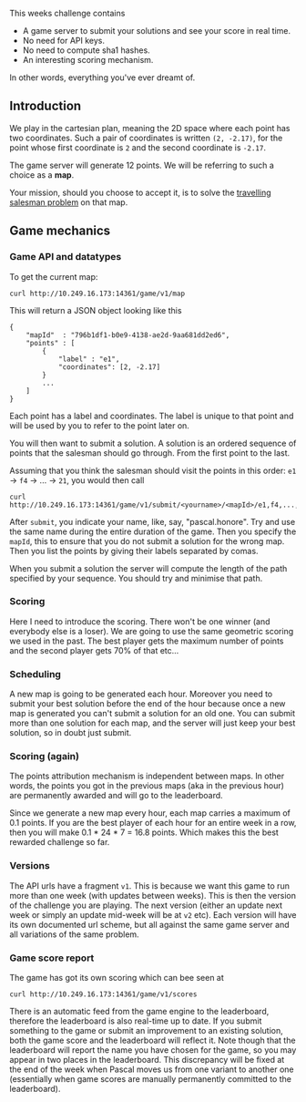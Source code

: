 
This weeks challenge contains

- A game server to submit your solutions and see your score in real time.
- No need for API keys.
- No need to compute sha1 hashes.
- An interesting scoring mechanism. 

In other words, everything you've ever dreamt of.

## Introduction

We play in the cartesian plan, meaning the 2D space where each point has two coordinates. Such a pair of coordinates is written `(2, -2.17)`, for the point whose first coordinate is `2` and the second coordinate is `-2.17`.

The game server will generate 12 points. We will be referring to such a choice as a **map**.

Your mission, should you choose to accept it, is to solve the [travelling salesman problem](https://en.wikipedia.org/wiki/Travelling_salesman_problem) on that map.

## Game mechanics

### Game API and datatypes

To get the current map:

```
curl http://10.249.16.173:14361/game/v1/map
```

This will return a JSON object looking like this

```
{
    "mapId"  : "796b1df1-b0e9-4138-ae2d-9aa681dd2ed6",
    "points" : [
        {
            "label" : "e1",
            "coordinates": [2, -2.17]
        }
        ...
    ]
}
```

Each point has a label and coordinates. The label is unique to that point and will be used by you to refer to the point later on. 

You will then want to submit a solution. A solution is an ordered sequence of points that the salesman should go through. From the first point to the last. 

Assuming that you think the salesman should visit the points in this order: `e1` -> `f4` -> ... -> `21`, you would then call

```
curl http://10.249.16.173:14361/game/v1/submit/<yourname>/<mapId>/e1,f4,...,21
```

After `submit`, you indicate your name, like, say, "pascal.honore". Try and use the same name during the entire duration of the game. Then you specify the `mapId`, this to ensure that you do not submit a solution for the wrong map. Then you list the points by giving their labels separated by comas.

When you submit a solution the server will compute the length of the path specified by your sequence. You should try and minimise that path.

### Scoring

Here I need to introduce the scoring. There won't be one winner (and everybody else is a loser). We are going to use the same geometric scoring we used in the past. The best player gets the maximum number of points and the second player gets 70% of that etc...

### Scheduling

A new map is going to be generated each hour. Moreover you need to submit your best solution before the end of the hour because once a new map is generated you can't submit a solution for an old one. You can submit more than one solution for each map, and the server will just keep your best solution, so in doubt just submit.

### Scoring (again)

The points attribution mechanism is independent between maps. In other words, the points you got in the previous maps (aka in the previous hour) are permanently awarded and will go to the leaderboard. 

Since we generate a new map every hour, each map carries a maximum of 0.1 points. If you are the best player of each hour for an entire week in a row, then you will make 0.1 * 24 * 7 = 16.8 points. Which makes this the best rewarded challenge so far. 

### Versions

The API urls have a fragment `v1`. This is because we want this game to run more than one week (with updates between weeks). This is then the version of the challenge you are playing. The next version (either an update next week or simply an update mid-week will be at `v2` etc). Each version will have its own documented url scheme, but all against the same game server and all variations of the same problem. 

### Game score report

The game has got its own scoring which can bee seen at

```
curl http://10.249.16.173:14361/game/v1/scores
```

There is an automatic feed from the game engine to the leaderboard, therefore the leaderboard is also real-time up to date. If you submit something to the game or submit an improvement to an existing solution, both the game score and the leaderboard will reflect it. Note though that the leaderboard will report the name you have chosen for the game, so you may appear in two places in the leaderboard. This discrepancy will be fixed at the end of the week when Pascal moves us from one variant to another one (essentially when game scores are manually permanently committed to the leaderboard).


